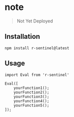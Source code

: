 # note
> Not Yet Deployed

## Installation

```
npm install r-sentinel@latest
```

## Usage

```
import Eval from 'r-sentinel'

Eval([
    yourFunction1();
    yourFunction2();
    yourFunction3();
    yourFunction4();
    yourFunction5();
]);
```